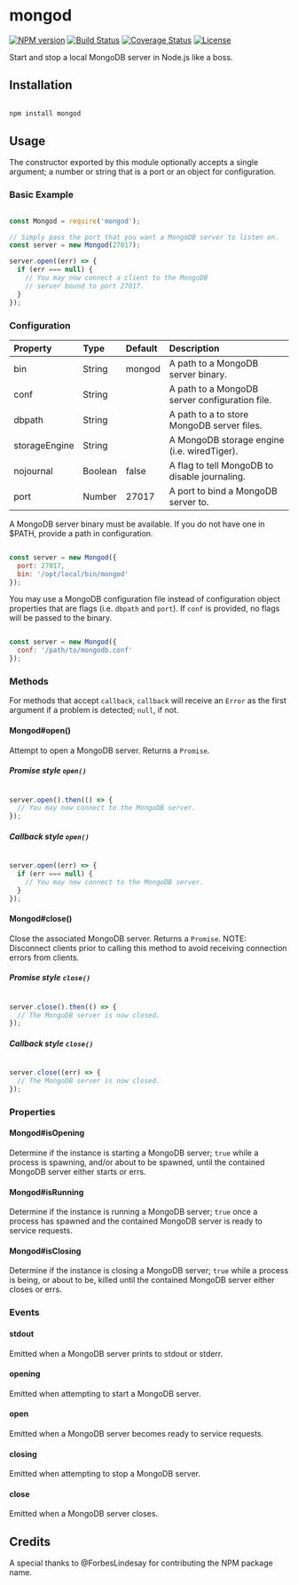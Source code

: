 # mongod

[![NPM version](https://img.shields.io/npm/v/mongod.svg)](https://www.npmjs.com/package/mongod)
[![Build Status](https://img.shields.io/travis/BrandonZacharie/node-mongod/master.svg)](https://travis-ci.org/BrandonZacharie/node-mongod)
[![Coverage Status](https://img.shields.io/coveralls/BrandonZacharie/node-mongod/master.svg)](https://coveralls.io/github/BrandonZacharie/node-mongod?branch=master)
[![License](https://img.shields.io/npm/l/redis-server.svg)](https://github.com/BrandonZacharie/node-mongod/blob/master/LICENSE.md)

Start and stop a local MongoDB server in Node.js like a boss.

## Installation

```Bash

npm install mongod

```

## Usage

The constructor exported by this module optionally accepts a single argument;
a number or string that is a port or an object for configuration.

### Basic Example

```JavaScript

const Mongod = require('mongod');

// Simply pass the port that you want a MongoDB server to listen on.
const server = new Mongod(27017);

server.open((err) => {
  if (err === null) {
    // You may now connect a client to the MongoDB
    // server bound to port 27017.
  }
});

```

### Configuration

| Property      | Type    | Default | Description
|:--------------|:--------|:--------|:-----------
| bin           | String  | mongod  | A path to a MongoDB server binary.
| conf          | String  |         | A path to a MongoDB server configuration file.
| dbpath        | String  |         | A path to a to store MongoDB server files.
| storageEngine | String  |         | A MongoDB storage engine (i.e. wiredTiger).
| nojournal     | Boolean | false   | A flag to tell MongoDB to disable journaling.
| port          | Number  | 27017   | A port to bind a MongoDB server to.

A MongoDB server binary must be available. If you do not have one in $PATH,
provide a path in configuration.

```JavaScript

const server = new Mongod({
  port: 27017,
  bin: '/opt/local/bin/mongod'
});

```

You may use a MongoDB configuration file instead of configuration object
properties that are flags (i.e. `dbpath` and `port`). If `conf` is
provided, no flags will be passed to the binary.

```JavaScript

const server = new Mongod({
  conf: '/path/to/mongodb.conf'
});

```

### Methods

For methods that accept `callback`, `callback` will receive an `Error`
as the first argument if a problem is detected; `null`, if not.

#### Mongod#open()

Attempt to open a MongoDB server. Returns a `Promise`.

##### Promise style `open()`

``` JavaScript

server.open().then(() => {
  // You may now connect to the MongoDB server.
});

```

##### Callback style `open()`

``` JavaScript

server.open((err) => {
  if (err === null) {
    // You may now connect to the MongoDB server.
  }
});

```

#### Mongod#close()

Close the associated MongoDB server. Returns a `Promise`. NOTE: Disconnect
clients prior to calling this method to avoid receiving connection
errors from clients.

##### Promise style `close()`

``` JavaScript

server.close().then(() => {
  // The MongoDB server is now closed.
});

```

##### Callback style `close()`

``` JavaScript

server.close((err) => {
  // The MongoDB server is now closed.
});

```

### Properties

#### Mongod#isOpening

Determine if the instance is starting a MongoDB server; `true` while a
process is spawning, and/or about to be spawned, until the contained MongoDB
server either starts or errs.

#### Mongod#isRunning

Determine if the instance is running a MongoDB server; `true` once a process
has spawned and the contained MongoDB server is ready to service requests.

#### Mongod#isClosing

Determine if the instance is closing a MongoDB server; `true` while a
process is being, or about to be, killed until the contained MongoDB server
either closes or errs.

### Events

#### stdout

Emitted when a MongoDB server prints to stdout or stderr.

#### opening

Emitted when attempting to start a MongoDB server.

#### open

Emitted when a MongoDB server becomes ready to service requests.

#### closing

Emitted when attempting to stop a MongoDB server.

#### close

Emitted when a MongoDB server closes.

## Credits

A special thanks to @ForbesLindesay for contributing the NPM package name.
